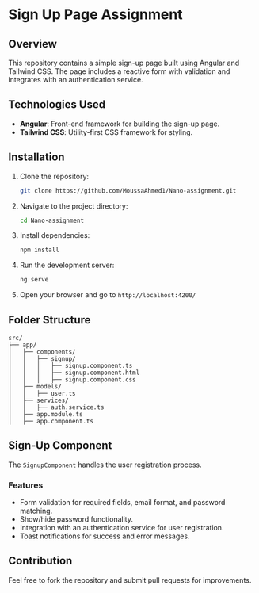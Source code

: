 # Sign Up Page Assignment

## Overview
This repository contains a simple sign-up page built using Angular and Tailwind CSS. The page includes a reactive form with validation and integrates with an authentication service.

## Technologies Used
- **Angular**: Front-end framework for building the sign-up page.
- **Tailwind CSS**: Utility-first CSS framework for styling.

## Installation

1. Clone the repository:
   ```sh
   git clone https://github.com/MoussaAhmed1/Nano-assignment.git
   ```
2. Navigate to the project directory:
   ```sh
   cd Nano-assignment
   ```
3. Install dependencies:
   ```sh
   npm install
   ```
4. Run the development server:
   ```sh
   ng serve
   ```
5. Open your browser and go to `http://localhost:4200/`

## Folder Structure
```
src/
├── app/
│   ├── components/
│   │   ├── signup/
│   │   │   ├── signup.component.ts
│   │   │   ├── signup.component.html
│   │   │   ├── signup.component.css
│   ├── models/
│   │   ├── user.ts
│   ├── services/
│   │   ├── auth.service.ts
│   ├── app.module.ts
│   ├── app.component.ts
```

## Sign-Up Component
The `SignupComponent` handles the user registration process.
### Features
- Form validation for required fields, email format, and password matching.
- Show/hide password functionality.
- Integration with an authentication service for user registration.
- Toast notifications for success and error messages.

## Contribution
Feel free to fork the repository and submit pull requests for improvements.

